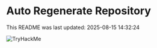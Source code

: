 # Auto Regenerate Repository

This README was last updated: 2025-08-15 14:32:24

 ![TryHackMe](https://tryhackme.com/badge/533634)